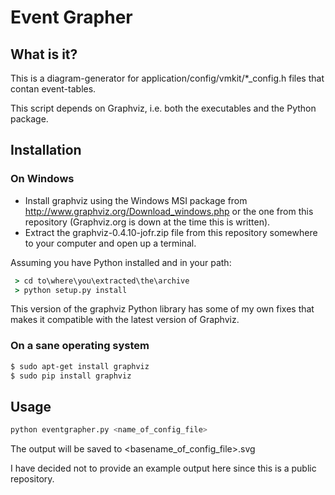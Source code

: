# Event Grapher

## What is it?

This is a diagram-generator for application/config/vmkit/\*\_config.h files that contan event-tables.

This script depends on Graphviz, i.e. both the executables and the Python package.

## Installation

### On Windows
* Install graphviz using the Windows MSI package from http://www.graphviz.org/Download_windows.php or the one from this repository (Graphviz.org is down at the time this is written).
* Extract the graphviz-0.4.10-jofr.zip file from this repository somewhere to your computer and open up a terminal.

Assuming you have Python installed and in your path:

```cmd
 > cd to\where\you\extracted\the\archive
 > python setup.py install
```

This version of the graphviz Python library has some of my own fixes that makes it compatible with the latest version of Graphviz.

### On a sane operating system
```bash
$ sudo apt-get install graphviz
$ sudo pip install graphviz
```

## Usage

```bash
python eventgrapher.py <name_of_config_file>
```

The output will be saved to \<basename\_of\_config\_file\>.svg

I have decided not to provide an example output here since this is a public repository.
